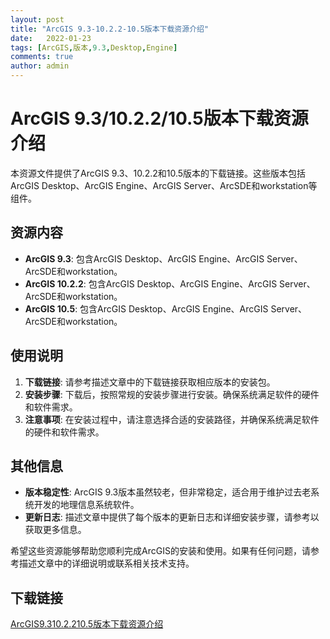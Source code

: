 ```yaml
---
layout: post
title: "ArcGIS 9.3-10.2.2-10.5版本下载资源介绍"
date:   2022-01-23
tags: [ArcGIS,版本,9.3,Desktop,Engine]
comments: true
author: admin
---
```

# ArcGIS 9.3/10.2.2/10.5版本下载资源介绍

本资源文件提供了ArcGIS 9.3、10.2.2和10.5版本的下载链接。这些版本包括ArcGIS Desktop、ArcGIS Engine、ArcGIS Server、ArcSDE和workstation等组件。

## 资源内容

- **ArcGIS 9.3**: 包含ArcGIS Desktop、ArcGIS Engine、ArcGIS Server、ArcSDE和workstation。
- **ArcGIS 10.2.2**: 包含ArcGIS Desktop、ArcGIS Engine、ArcGIS Server、ArcSDE和workstation。
- **ArcGIS 10.5**: 包含ArcGIS Desktop、ArcGIS Engine、ArcGIS Server、ArcSDE和workstation。

## 使用说明

1. **下载链接**: 请参考描述文章中的下载链接获取相应版本的安装包。
2. **安装步骤**: 下载后，按照常规的安装步骤进行安装。确保系统满足软件的硬件和软件需求。
3. **注意事项**: 在安装过程中，请注意选择合适的安装路径，并确保系统满足软件的硬件和软件需求。

## 其他信息

- **版本稳定性**: ArcGIS 9.3版本虽然较老，但非常稳定，适合用于维护过去老系统开发的地理信息系统软件。
- **更新日志**: 描述文章中提供了每个版本的更新日志和详细安装步骤，请参考以获取更多信息。

希望这些资源能够帮助您顺利完成ArcGIS的安装和使用。如果有任何问题，请参考描述文章中的详细说明或联系相关技术支持。

## 下载链接

[ArcGIS9.310.2.210.5版本下载资源介绍](https://pan.quark.cn/s/fbf13a981f9a)